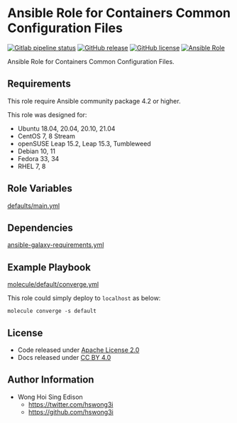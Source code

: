 # Ansible Role for Containers Common Configuration Files

[![Gitlab pipeline status](https://img.shields.io/gitlab/pipeline/alvistack/ansible-role-containers_common/master)](https://gitlab.com/alvistack/ansible-role-containers_common/-/pipelines)
[![GitHub release](https://img.shields.io/github/release/alvistack/ansible-role-containers_common.svg)](https://github.com/alvistack/ansible-role-containers_common/releases)
[![GitHub license](https://img.shields.io/github/license/alvistack/ansible-role-containers_common.svg)](https://github.com/alvistack/ansible-role-containers_common/blob/master/LICENSE)
[![Ansible Role](https://img.shields.io/badge/galaxy-alvistack.containers_common-blue.svg)](https://galaxy.ansible.com/alvistack/containers_common)

Ansible Role for Containers Common Configuration Files.

## Requirements

This role require Ansible community package 4.2 or higher.

This role was designed for:

  - Ubuntu 18.04, 20.04, 20.10, 21.04
  - CentOS 7, 8 Stream
  - openSUSE Leap 15.2, Leap 15.3, Tumbleweed
  - Debian 10, 11
  - Fedora 33, 34
  - RHEL 7, 8

## Role Variables

[defaults/main.yml](defaults/main.yml)

## Dependencies

[ansible-galaxy-requirements.yml](ansible-galaxy-requirements.yml)

## Example Playbook

[molecule/default/converge.yml](molecule/default/converge.yml)

This role could simply deploy to `localhost` as below:

    molecule converge -s default

## License

  - Code released under [Apache License 2.0](LICENSE)
  - Docs released under [CC BY 4.0](http://creativecommons.org/licenses/by/4.0/)

## Author Information

  - Wong Hoi Sing Edison
      - <https://twitter.com/hswong3i>
      - <https://github.com/hswong3i>
